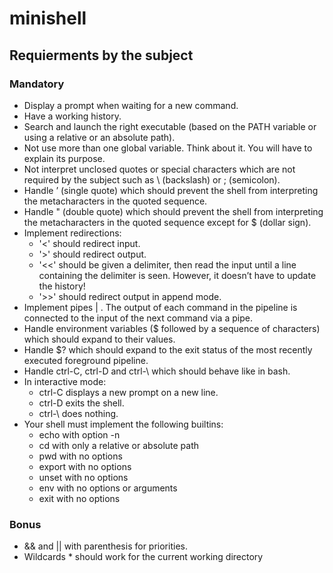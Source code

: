 # minishell
## Requierments by the subject
### Mandatory

+ Display a prompt when waiting for a new command.
+ Have a working history.
+ Search and launch the right executable (based on the PATH variable or using a relative or an absolute path).
+ Not use more than one global variable. Think about it. You will have to explain its purpose.
+ Not interpret unclosed quotes or special characters which are not required by the subject such as \ (backslash) or ; (semicolon).
+ Handle ’ (single quote) which should prevent the shell from interpreting the metacharacters in the quoted sequence.
+ Handle " (double quote) which should prevent the shell from interpreting the metacharacters in the quoted sequence except for $ (dollar sign).
+ Implement redirections:
  + '<' should redirect input.
  + '>' should redirect output.
  + '<<' should be given a delimiter, then read the input until a line containing the delimiter is seen. However, it doesn’t have to update the history!
  + '>>' should redirect output in append mode.
+ Implement pipes | . The output of each command in the pipeline is connected to the input of the next command via a pipe.
+ Handle environment variables ($ followed by a sequence of characters) which should expand to their values.
+ Handle $? which should expand to the exit status of the most recently executed foreground pipeline.
+ Handle ctrl-C, ctrl-D and ctrl-\ which should behave like in bash.
+ In interactive mode:
  + ctrl-C displays a new prompt on a new line.
  + ctrl-D exits the shell.
  + ctrl-\ does nothing.
+ Your shell must implement the following builtins:
  + echo with option -n
  + cd with only a relative or absolute path
  + pwd with no options
  + export with no options
  + unset with no options
  + env with no options or arguments
  + exit with no options

### Bonus

+ && and || with parenthesis for priorities.
+ Wildcards * should work for the current working directory
